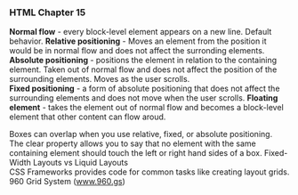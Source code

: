 ### HTML Chapter 15

<b>Normal flow</b> - every block-level element appears on a new line. Default behavior.
<b>Relative positioning</b> - Moves an element from the position it would be in normal flow and does not affect the surronding elements.  
<b>Absolute positioning</b> - positions the element in relation to the containing element. Taken out of normal flow and does not affect the position of the surrounding elements. Moves as the user scrolls.  
<b>Fixed positioning</b> - a form of absolute positioning that does not affect the surrounding elements and does not move when the user scrolls.
<b>Floating element</b> - takes the element out of normal flow and becomes a block-level element that other content can flow aroud.  

Boxes can overlap when you use relative, fixed, or absolute positioning.  
The clear property allows you to say that no element with the same containing element should touch the left or right hand sides of a box.
Fixed-Width Layouts vs Liquid Layouts  
CSS Frameworks provides code for common tasks like creating layout grids.  
960 Grid System (www.960.gs)  
